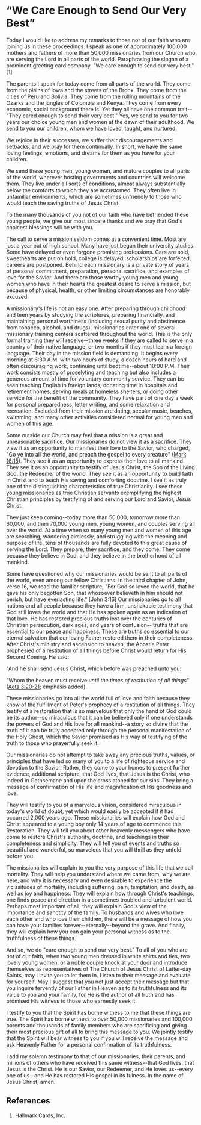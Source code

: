 # “We Care Enough to Send Our Very Best”

Today I would like to address my remarks to those not of our faith who are
joining us in these proceedings. I speak as one of approximately 100,000
mothers and fathers of more than 50,000 missionaries from our Church who are
serving the Lord in all parts of the world. Paraphrasing the slogan of a
prominent greeting card company, "We care enough to send our very best." [1]

The parents I speak for today come from all parts of the world. They come from
the plains of Iowa and the streets of the Bronx. They come from the cities of
Peru and Bolivia. They come from the rolling mountains of the Ozarks and the
jungles of Colombia and Kenya. They come from every economic, social
background there is. Yet they all have one common trait--"They cared enough to
send their very best." Yes, we send to you for two years our choice young men
and women at the dawn of their adulthood. We send to you our children, whom we
have loved, taught, and nurtured.

We rejoice in their successes, we suffer their discouragements and setbacks,
and we pray for them continually. In short, we have the same loving feelings,
emotions, and dreams for them as you have for your children.

We send these young men, young women, and mature couples to all parts of the
world, wherever hosting governments and countries will welcome them. They live
under all sorts of conditions, almost always substantially below the comforts
to which they are accustomed. They often live in unfamiliar environments,
which are sometimes unfriendly to those who would teach the saving truths of
Jesus Christ.

To the many thousands of you not of our faith who have befriended these young
people, we give our most sincere thanks and we pray that God's choicest
blessings will be with you.

The call to serve a mission seldom comes at a convenient time. Most are just a
year out of high school. Many have just begun their university studies. Some
have delayed or even forgone promising professions. Cars are sold, sweethearts
are put on hold, college is delayed, scholarships are forfeited, careers are
postponed. Behind each missionary is a private story of years of personal
commitment, preparation, personal sacrifice, and examples of love for the
Savior. And there are those worthy young men and young women who have in their
hearts the greatest desire to serve a mission, but because of physical,
health, or other limiting circumstances are honorably excused.

A missionary's life is not an easy one. After preparing through childhood and
teen years by studying the scriptures, preparing financially, and maintaining
personal worthiness (including sexual purity and abstinence from tobacco,
alcohol, and drugs), missionaries enter one of several missionary training
centers scattered throughout the world. This is the only formal training they
will receive--three weeks if they are called to serve in a country of their
native language, or two months if they must learn a foreign language. Their
day in the mission field is demanding. It begins every morning at 6:30 A.M.
with two hours of study, a dozen hours of hard and often discouraging work,
continuing until bedtime--about 10:00 P.M. Their work consists mostly of
proselyting and teaching but also includes a generous amount of time for
voluntary community service. They can be seen teaching English in foreign
lands, donating time in hospitals and retirement homes, serving meals at
homeless shelters, or doing other service for the benefit of the community.
They have part of one day a week for personal preparedness, letter writing,
and some relaxation and recreation. Excluded from their mission are dating,
secular music, beaches, swimming, and many other activities considered normal
for young men and women of this age.

Some outside our Church may feel that a mission is a great and unreasonable
sacrifice. Our missionaries do not view it as a sacrifice. They view it as an
opportunity to manifest their love to the Savior, who charged, "Go ye into all
the world, and preach the gospel to every creature" ([Mark
16:15](https://www.lds.org/scriptures/nt/mark/16.15?lang=eng#14)). They see it
as an opportunity to express their love to all mankind. They see it as an
opportunity to testify of Jesus Christ, the Son of the Living God, the
Redeemer of the world. They see it as an opportunity to build faith in Christ
and to teach His saving and comforting doctrine. I see it as truly one of the
distinguishing characteristics of true Christianity. I see these young
missionaries as true Christian servants exemplifying the highest Christian
principles by testifying of and serving our Lord and Savior, Jesus Christ.

They just keep coming--today more than 50,000, tomorrow more than 60,000, and
then 70,000 young men, young women, and couples serving all over the world. At
a time when so many young men and women of this age are searching, wandering
aimlessly, and struggling with the meaning and purpose of life, tens of
thousands are fully devoted to this great cause of serving the Lord. They
prepare, they sacrifice, and they come. They come because they believe in God,
and they believe in the brotherhood of all mankind.

Some have questioned why our missionaries would be sent to all parts of the
world, even among our fellow Christians. In the third chapter of John, verse
16, we read the familiar scripture, "For God so loved the world, that he gave
his only begotten Son, that whosoever believeth in him should not perish, but
have everlasting life." [[John
3:16](https://www.lds.org/scriptures/nt/john/3.16?lang=eng#15)] Our
missionaries go to all nations and all people because they have a firm,
unshakable testimony that God still loves the world and that He has spoken
again as an indication of that love. He has restored precious truths lost over
the centuries of Christian persecution, dark ages, and years of confusion--
truths that are essential to our peace and happiness. These are truths so
essential to our eternal salvation that our loving Father restored them in
their completeness. After Christ's ministry and ascension to heaven, the
Apostle Peter prophesied of a restitution of all things before Christ would
return for His Second Coming. He said:

"And he shall send Jesus Christ, which before was preached unto you:

"Whom the heaven must receive _until the times of restitution of all things"_
([Acts 3:20-21](https://www.lds.org/scriptures/nt/acts/3.20-21?lang=eng#19);
emphasis added).

These missionaries go into all the world full of love and faith because they
know of the fulfillment of Peter's prophecy of a restitution of all things.
They testify of a restoration that is so marvelous that only the hand of God
could be its author--so miraculous that it can be believed only if one
understands the powers of God and His love for all mankind--a story so divine
that the truth of it can be truly accepted only through the personal
manifestation of the Holy Ghost, which the Savior promised as His way of
testifying of the truth to those who prayerfully seek it.

Our missionaries do not attempt to take away any precious truths, values, or
principles that have led so many of you to a life of righteous service and
devotion to the Savior. Rather, they come to your homes to present further
evidence, additional scripture, that God lives, that Jesus is the Christ, who
indeed in Gethsemane and upon the cross atoned for our sins. They bring a
message of confirmation of His life and magnification of His goodness and
love.

They will testify to you of a marvelous vision, considered miraculous in
today's world of doubt, yet which would easily be accepted if it had occurred
2,000 years ago. These missionaries will explain how God and Christ appeared
to a young boy only 14 years of age to commence this Restoration. They will
tell you about other heavenly messengers who have come to restore Christ's
authority, doctrine, and teachings in their completeness and simplicity. They
will tell you of events and truths so beautiful and wonderful, so marvelous
that you will thrill as they unfold before you.

The missionaries will explain to you the very purpose of this life that we
call mortality. They will help you understand where we came from, why we are
here, and why it is necessary and even desirable to experience the
vicissitudes of mortality, including suffering, pain, temptation, and death,
as well as joy and happiness. They will explain how through Christ's
teachings, one finds peace and direction in a sometimes troubled and turbulent
world. Perhaps most important of all, they will explain God's view of the
importance and sanctity of the family. To husbands and wives who love each
other and who love their children, there will be a message of how you can have
your families forever--eternally--beyond the grave. And finally, they will
explain how you can gain your personal witness as to the truthfulness of these
things.

And so, we do "care enough to send our very best." To all of you who are not
of our faith, when two young men dressed in white shirts and ties, two lovely
young women, or a noble couple knock at your door and introduce themselves as
representatives of The Church of Jesus Christ of Latter-day Saints, may I
invite you to let them in. Listen to their message and evaluate for yourself.
May I suggest that you not just accept their message but that you inquire
fervently of our Father in Heaven as to its truthfulness and its value to you
and your family, for He is the author of all truth and has promised His
witness to those who earnestly seek it.

I testify to you that the Spirit has borne witness to me that these things are
true. The Spirit has borne witness to over 50,000 missionaries and 100,000
parents and thousands of family members who are sacrificing and giving their
most precious gift of all to bring this message to you. We jointly testify
that the Spirit will bear witness to you if you will receive the message and
ask Heavenly Father for a personal confirmation of its truthfulness.

I add my solemn testimony to that of our missionaries, their parents, and
millions of others who have received this same witness--that God lives, that
Jesus is the Christ. He is our Savior, our Redeemer, and He loves us--every
one of us--and He has restored His gospel in its fulness. In the name of Jesus
Christ, amen.

## References

  1.  Hallmark Cards, Inc.

